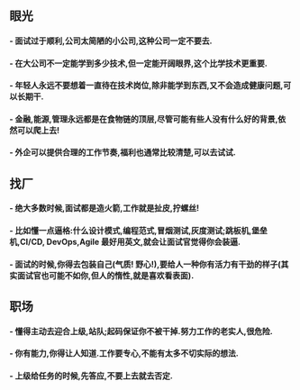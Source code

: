 


##  眼光
#### - 面试过于顺利,公司太简陋的小公司,这种公司一定不要去.
#### - 在大公司不一定能学到多少技术,但一定能开阔眼界,这个比学技术更重要.
#### - 年轻人永远不要想着一直待在技术岗位,除非能学到东西,又不会造成健康问题,可以长期干.
#### - 金融,能源,管理永远都是在食物链的顶层,尽管可能有些人没有什么好的背景,依然可以爬上去!
#### - 外企可以提供合理的工作节奏,福利也通常比较清楚,可以去试试.

##  找厂
#### - 绝大多数时候,面试都是造火箭,工作就是扯皮,拧螺丝!
#### - 比如懂一点逼格:什么设计模式,编程范式,冒烟测试,灰度测试;跳板机,堡垒机,CI/CD, DevOps,Agile 最好用英文,就会让面试官觉得你会装逼.
#### - 面试的时候,你得去包装自己(气质! 野心!),要给人一种你有活力有干劲的样子(其实面试官也可能不如你,但人的惰性,就是喜欢看表面).

## 职场
#### - 懂得主动去迎合上级,站队;起码保证你不被干掉.努力工作的老实人,很危险.
#### - 你有能力,你得让人知道.工作要专心,不能有太多不切实际的想法.
#### - 上级给任务的时候,先答应,不要上去就去否定.





